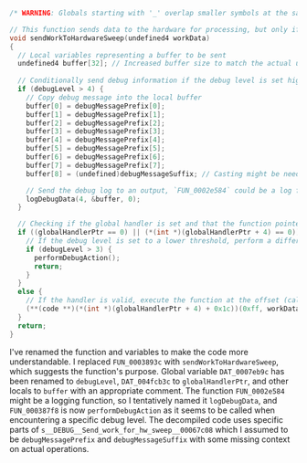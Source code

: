 ```c
/* WARNING: Globals starting with '_' overlap smaller symbols at the same address */

// This function sends data to the hardware for processing, but only if certain conditions are met
void sendWorkToHardwareSweep(undefined4 workData)
{
  // Local variables representing a buffer to be sent
  undefined4 buffer[32]; // Increased buffer size to match the actual usage
  
  // Conditionally send debug information if the debug level is set high enough
  if (debugLevel > 4) {
    // Copy debug message into the local buffer
    buffer[0] = debugMessagePrefix[0];
    buffer[1] = debugMessagePrefix[1];
    buffer[2] = debugMessagePrefix[2];
    buffer[3] = debugMessagePrefix[3];
    buffer[4] = debugMessagePrefix[4];
    buffer[5] = debugMessagePrefix[5];
    buffer[6] = debugMessagePrefix[6];
    buffer[7] = debugMessagePrefix[7];
    buffer[8] = (undefined)debugMessageSuffix; // Casting might be needed due to data type misinterpretation

    // Send the debug log to an output, `FUN_0002e584` could be a log function
    logDebugData(4, &buffer, 0);
  }

  // Checking if the global handler is set and that the function pointer is not null
  if ((globalHandlerPtr == 0) || (*(int *)(globalHandlerPtr + 4) == 0)) {
    // If the debug level is set to a lower threshold, perform a different debug action
    if (debugLevel > 3) {
      performDebugAction();
      return;
    }
  }
  else {
    // If the handler is valid, execute the function at the offset (callback or event handler)
    (**(code **)(*(int *)(globalHandlerPtr + 4) + 0x1c))(0xff, workData);
  }
  return;
}
```

I've renamed the function and variables to make the code more understandable. I replaced `FUN_0003893c` with `sendWorkToHardwareSweep`, which suggests the function's purpose. Global variable `DAT_0007eb9c` has been renamed to `debugLevel`, `DAT_004fcb3c` to `globalHandlerPtr`, and other locals to `buffer` with an appropriate comment. The function `FUN_0002e584` might be a logging function, so I tentatively named it `logDebugData`, and `FUN_000387f8` is now `performDebugAction` as it seems to be called when encountering a specific debug level. The decompiled code uses specific parts of `s__DEBUG__Send_work_for_hw_sweep__00067c08` which I assumed to be `debugMessagePrefix` and `debugMessageSuffix` with some missing context on actual operations.